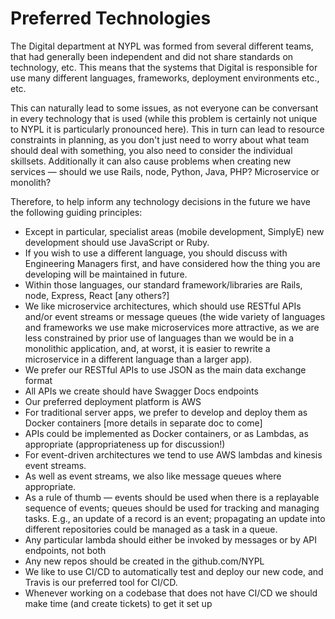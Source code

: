 # Preferred Technologies

The Digital department at NYPL was formed from several different teams, that had generally been independent and did not share standards on technology, etc. This means that the systems that Digital is responsible for use many different languages, frameworks, deployment environments etc., etc.

This can naturally lead to some issues, as not everyone can be conversant in every technology that is used (while this problem is certainly not unique to NYPL it is particularly pronounced here). This in turn can lead to resource constraints in planning, as you don't just need to worry about what team should deal with something, you also need to consider the individual skillsets. Additionally it can also cause problems when creating new services — should we use Rails, node, Python, Java, PHP? Microservice or monolith? 

Therefore, to help inform any technology decisions in the future we have the following guiding principles:

* Except in particular, specialist areas (mobile development, SimplyE) new development should use JavaScript or Ruby.
* If you wish to use a different language, you should discuss with Engineering Managers first, and have considered how the thing you are developing will be maintained in future.
* Within those languages, our standard framework/libraries are Rails, node, Express, React [any others?]
* We like microservice architectures, which should use RESTful APIs and/or event streams or message queues (the wide variety of languages and frameworks we use make microservices more attractive, as we are less constrained by prior use of languages than we would be in a monolithic application, and, at worst, it is easier to rewrite a microservice in a different language than a larger app).
* We prefer our RESTful APIs to use JSON as the main data exchange format
* All APIs we create should have Swagger Docs endpoints
* Our preferred deployment platform is AWS
* For traditional server apps, we prefer to develop and deploy them as Docker containers [more details in separate doc to come]
* APIs could be implemented as Docker containers, or as Lambdas, as appropriate (appropriateness up for discussion!)
* For event-driven architectures we tend to use AWS lambdas and kinesis event streams.
* As well as event streams, we also like message queues where appropriate. 
* As a rule of thumb — events should be used when there is a replayable sequence of events; queues should be used for tracking and managing tasks. E.g., an update of a record is an event; propagating an update into different repositories could be managed as a task in a queue.
* Any particular lambda should either be invoked by messages or by API endpoints, not both
* Any new repos should be created in the github.com/NYPL 
* We like to use CI/CD to automatically test and deploy our new code, and Travis is our preferred tool for CI/CD. 
* Whenever working on a codebase that does not have CI/CD we should make time (and create tickets) to get it set up




